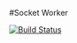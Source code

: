 #Socket Worker

[![Build Status](https://magnum.travis-ci.com/intel-js/socket-worker.svg?token=hzGqycZtv9Mqr57r2G57)](https://magnum.travis-ci.com/intel-js/socket-worker)

